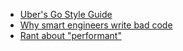 - [Uber's Go Style Guide](https://github.com/uber-go/guide/blob/master/style.md)
- [Why smart engineers write bad code](https://changelog.fm/339)
- [Rant about "performant"](https://youtu.be/fHNmRkzxHWs?t=760)